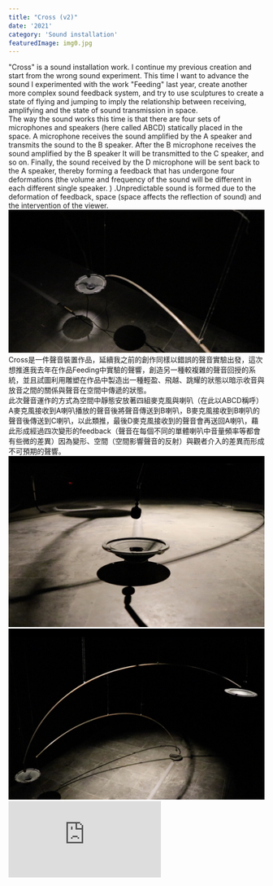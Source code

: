 ```yaml
---
title: "Cross (v2)"
date: '2021'
category: 'Sound installation'
featuredImage: img0.jpg
---
```

  <div class="box">
      <div class="dscrptn">
      "Cross" is a sound installation work. I continue my previous creation and start from the wrong sound experiment. This time I want to advance the sound I experimented with the work "Feeding" last year, create another more complex sound feedback system, and try to use sculptures to create a state of flying and jumping to imply the relationship between receiving, amplifying and the state of sound transmission in space.<br>
      The way the sound works this time is that there are four sets of microphones and speakers (here called ABCD) statically placed in the space. A microphone receives the sound amplified by the A speaker and transmits the sound to the B speaker. After the B microphone receives the sound amplified by the B speaker It will be transmitted to the C speaker, and so on. Finally, the sound received by the D microphone will be sent back to the A speaker, thereby forming a feedback that has undergone four deformations (the volume and frequency of the sound will be different in each different single speaker. ) .Unpredictable sound is formed due to the deformation of feedback, space (space affects the reflection of sound) and the intervention of the viewer.<br>
      </div>
  </div>


  <div class="box">
      <img class="subimg" src="./img1.jpg">
  </div>


  <div class="box">
      <div class="dscrptn">
      Cross是一件聲音裝置作品，延續我之前的創作同樣以錯誤的聲音實驗出發，這次想推進我去年在作品Feeding中實驗的聲響，創造另一種較複雜的聲音回授的系統，並且試圖利用雕塑在作品中製造出一種輕盈、飛越、跳耀的狀態以暗示收音與放音之間的關係與聲音在空間中傳遞的狀態。<br>
    	此次聲音運作的方式為空間中靜態安放著四組麥克風與喇叭（在此以ABCD稱呼）A麥克風接收到A喇叭播放的聲音後將聲音傳送到B喇叭，B麥克風接收到B喇叭的聲音後傳送到C喇叭，以此類推，最後D麥克風接收到的聲音會再送回A喇叭，藉此形成經過四次變形的feedback（聲音在每個不同的單體喇叭中音量頻率等都會有些微的差異）因為變形、空間（空間影響聲音的反射）與觀者介入的差異而形成不可預期的聲響。
      </div>
  </div>


  <div class="box">
      <img class="subimg" src="./img2.jpg">
  </div>


  <div class="box">
      <img class="subimg" src="./img3.jpg">
  </div>


  <div class="box"></div>

  <iframe title="vimeo-player" src="https://player.vimeo.com/video/548477446" frameborder="0" allowfullscreen></iframe>
